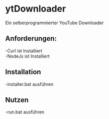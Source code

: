 # ytDownloader
Ein selberprogrammierter YouTube Downloader

## Anforderungen:   
-Curl ist Installiert  
-NodeJs ist Installiert

## Installation
-installer.bat ausführen

## Nutzen
-run.bat ausführen
